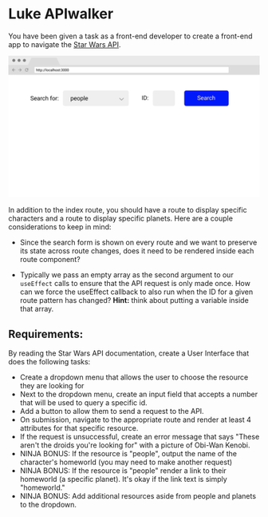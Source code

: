 # Luke APIwalker
You have been given a task as a front-end developer to create a front-end app to navigate the [Star Wars API](https://swapi.dev/).

![Luke](star.png)



In addition to the index route, you should have a route to display specific characters and a route to display specific planets. Here are a couple considerations to keep in mind:

- Since the search form is shown on every route and we want to preserve its state across route changes, does it need to be rendered inside each route component?

- Typically we pass an empty array as the second argument to our `useEffect` calls to ensure that the API request is only made once. How can we force the useEffect callback to also run when the ID for a given route pattern has changed? **Hint:** think about putting a variable inside that array.

## Requirements:

By reading the Star Wars API documentation, create a User Interface that does the following tasks:
- Create a dropdown menu that allows the user to choose the resource they are looking for
- Next to the dropdown menu, create an input field that accepts a number that will be used to query a specific id.
- Add a button to allow them to send a request to the API.
- On submission, navigate to the appropriate route and render at least 4 attributes for that specific resource.
- If the request is unsuccessful, create an error message that says "These aren't the droids you're looking for" with a picture of Obi-Wan Kenobi.
- NINJA BONUS: If the resource is "people", output the name of the character's homeworld (you may need to make another request)
- NINJA BONUS: If the resource is "people" render a link to their homeworld (a specific planet). It's okay if the link text is simply "homeworld."
- NINJA BONUS: Add additional resources aside from people and planets to the dropdown.